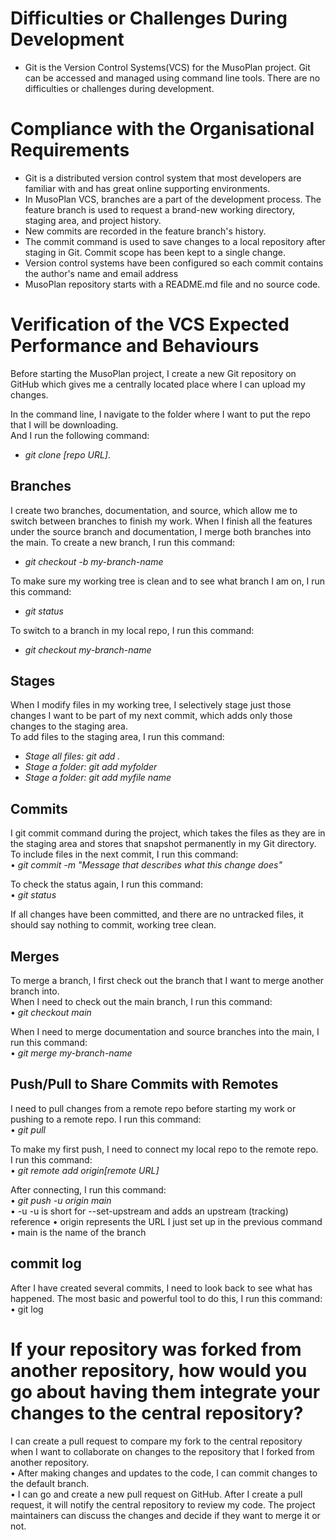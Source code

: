 # Difficulties or Challenges During Development
- Git is the Version Control Systems(VCS) for the MusoPlan project. Git can be accessed and managed using command line tools. There are no difficulties or challenges during development. 

# Compliance with the Organisational Requirements
- Git is a distributed version control system that most developers are familiar with and has great online supporting environments.
- In MusoPlan VCS, branches are a part of the development process. The feature branch is used to request a brand-new working directory, staging area, and project history. 
- New commits are recorded in the feature branch's history.
- The commit command is used to save changes to a local repository after staging in Git. Commit scope has been kept to a single change. 
- Version control systems have been configured so each commit contains the author's name and email address
- MusoPlan repository starts with a README.md file and no source code.

# Verification of the VCS Expected Performance and Behaviours
Before starting the MusoPlan project, I create a new Git repository on GitHub which gives me a centrally located place where I can upload my changes.<br>


In the command line, I navigate to the folder where I want to put the repo that I will be downloading. <br>And I run the following command:<br> 
- *git clone [repo URL]*.
## Branches
I create two branches, documentation, and source, which allow me to switch between branches to finish my work. When I finish all the features under the source branch and documentation, I merge both branches into the main.
To create a new branch, I run this command:<br>
-	*git checkout -b my-branch-name*


To make sure my working tree is clean and to see what branch I am on, I run this command:<br>
- *git status*


To switch to a branch in my local repo, I run this command:<br>
-	*git checkout my-branch-name*

## Stages
When I modify files in my working tree, I selectively stage just those changes I want to be part of my next commit, which adds only those changes to the staging area.<br>
To add files to the staging area, I run this command:<br>
-	*Stage all files: git add .*
-	*Stage a folder: git add myfolder* 
-	*Stage a folder: git add myfile name*
## Commits
I  git commit command during the project, which takes the files as they are in the staging area and stores that snapshot permanently in my Git directory.<br>
To include files in the next commit, I run this command:<br>
•	*git commit -m "Message that describes what this change does"*


To check the status again, I run this command:<br>
•	*git status*

If all changes have been committed, and there are no untracked files, it should say nothing to commit, working tree clean.
## Merges
To merge a branch, I first check out the branch that I want to merge another branch into.<br>
When I need to check out the main branch, I run this command:<br>
•	*git checkout main*

When I need to merge documentation and source branches into the main, I run this command:<br>
•	*git merge my-branch-name*

## Push/Pull to Share Commits with Remotes
I need to pull changes from a remote repo before starting my work or pushing to a remote repo. I run this command:<br>
•	*git pull*


To make my first push, I need to connect my local repo to the remote repo.<br> I run this command:<br>
•	*git remote add origin[remote URL]*

After connecting, I run this command:<br>
•	*git push -u origin main*  
•	-u  -u is short for --set-upstream and adds an upstream (tracking) reference 
•	origin represents the URL I just set up in the previous command<br>
•	main is the name of the branch
## commit log
After I have created several commits, I need to look back to see what has happened. The most basic and powerful tool to do this, I run this command:
•	git log
# If your repository was forked from another repository, how would you go about having them integrate your changes to the central repository? 
I can create a pull request to compare my fork to the central repository when I want to collaborate on changes to the repository that I forked from another repository.<br>
•	After making changes and updates to the code, I can commit changes to the default branch.<br> 
•	I can go and create a new pull request on GitHub. After I create a pull request, it will notify the central repository to review my code. The project maintainers can discuss the changes and decide if they want to merge it or not.



